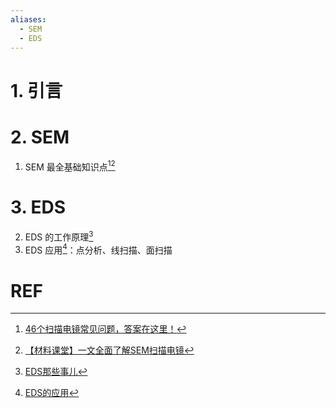 ```yaml
---
aliases:
  - SEM
  - EDS
---
```

# 1. 引言 

# 2. SEM 
1. SEM 最全基础知识点[^1][^2]

# 3. EDS 
2. EDS 的工作原理[^3]
3. EDS 应用[^4]：点分析、线扫描、面扫描
# REF
[^1]: [46个扫描电镜常见问题，答案在这里！](https://mp.weixin.qq.com/s/eRPTcaYPTeSddTv7PKnang)
[^2]: [【材料课堂】一文全面了解SEM扫描电镜](https://mp.weixin.qq.com/s/oOgWFOdF8FmqaJtTGD_bqw)
[^3]: [EDS那些事儿](https://mp.weixin.qq.com/s/pBcFBtOGyE6kR_RuA8b5MA)
[^4]: [EDS的应用](https://mp.weixin.qq.com/s/opzgzI72tRCnLxvTBGCizA)

